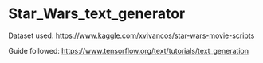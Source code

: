 # Star_Wars_text_generator

Dataset used: https://www.kaggle.com/xvivancos/star-wars-movie-scripts

Guide followed: https://www.tensorflow.org/text/tutorials/text_generation

